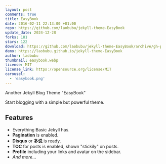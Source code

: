 ```yaml
---
layout: post
comments: true
title: EasyBook
date: 2016-02-11 22:13:00 +01:00
repo: https://github.com/laobubu/jekyll-theme-EasyBook
update_date: 2024-12-28
forks: 181
stars: 122
download: https://github.com/laobubu/jekyll-theme-EasyBook/archive/gh-pages.zip
demo: https://laobubu.github.io/jekyll-theme-EasyBook
author: laobubu
thumbnail: easybook.webp
license: MIT
license_link: https://opensource.org/license/MIT
carousel:
  - 'easybook.png'
---
```


Another Jekyll Blog Theme "EasyBook"

Start blogging with a simple but powerful theme.

## Features

- Everything Basic Jekyll has.
- **Pagination** is enabled.
- **Disqus** or **多说** is ready.
- **TOC** for posts is enabled, shown "stickily" on posts.
- **Profile** including your links and avatar on the sidebar.
- *And more...*

